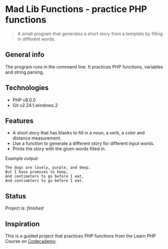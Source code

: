 # Mad Lib Functions - practice PHP functions
> A small program that generates a short story from a template by filling in different words. 

## General info
The program runs in the command line. It practices PHP functions, variables and string parsing. 


## Technologies
* PHP v8.0.0
* Git v2.24.1.windows.2


## Features
* A short story that has blanks to fill in a noun, a verb, a color and distance measurement.
* Use a function to generate a different story for different input words.
* Prints the story with the given words filled in.

Example output:

```
The dogs are lovely, purple, and deep.
But I have promises to keep,
And centimeters to go before I eat,
And centimeters to go before I eat.
```


## Status
Project is: _finished_

## Inspiration
This is a guided project that practices PHP functions from the Learn PHP Course on [Codecademy](https://www.codecademy.com/learn).